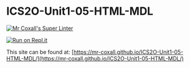 # ICS2O-Unit1-05-HTML-MDL

[![Mr Coxall's Super Linter](https://github.com/Mr-Coxall/ICS2O-Unit1-05-HTML-MDL/workflows/Mr%20Coxall's%20Super%20Linter/badge.svg)](https://github.com/Mr-Coxall/ICS2O-Unit1-05-HTML-MDL/actions/)

[![Run on Repl.it](https://repl.it/badge/github/Mr-Coxall/ICS2O-Unit1-05-HTML-MDL)](https://repl.it/github/Mr-Coxall/ICS2O-Unit1-05-HTML-MDL)

This site can be found at: [https://mr-coxall.github.io/ICS2O-Unit1-05-HTML-MDL/](https://mr-coxall.github.io/ICS2O-Unit1-05-HTML-MDL/)
